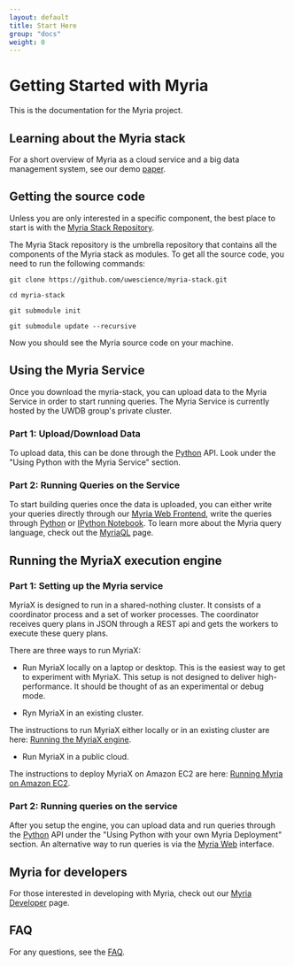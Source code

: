 ```yaml
---
layout: default
title: Start Here 
group: "docs"
weight: 0
---
```


# Getting Started with Myria

This is the documentation for the Myria project. 

## Learning about the Myria stack

For a short overview of Myria as a cloud service and a big data management system, see our demo [paper](http://myria.cs.washington.edu/publications/Halperin_Myria_demo_SIGMOD_2014.pdf).


## Getting the source code 

Unless you are only interested in a specific component, the best place to 
start is with the [Myria Stack Repository](https://github.com/uwescience/myria-stack).

The Myria Stack repository is the umbrella repository that contains all the
components of the Myria stack as modules. To get all the source code, you
need to run the following commands:

    git clone https://github.com/uwescience/myria-stack.git

    cd myria-stack

    git submodule init

    git submodule update --recursive

Now you should see the Myria source code on your machine.


## Using the Myria Service
Once you download the myria-stack, you can upload data to the Myria Service in order to start running queries. The Myria Service is currently hosted by the UWDB group's private cluster. 

### Part 1: Upload/Download Data
To upload data, this can be done through the [Python](myriapython.html) API. Look under the "Using Python with the Myria Service" section.

### Part 2: Running Queries on the Service
To start building queries once the data is uploaded, you can either write your queries directly through our [Myria Web Frontend](https://demo.myria.cs.washington.edu/editor), write the queries through [Python](myriapython.html) or [IPython Notebook](https://github.com/uwescience/myria-python/blob/master/ipnb%20examples/myria%20examples.ipynb). To learn more about the Myria query language, check out the [MyriaQL](myriaql.html) page.


## Running the MyriaX execution engine

### Part 1: Setting up the Myria service
MyriaX is designed to run in a shared-nothing cluster. It consists of
a coordinator process and a set of worker processes. The coordinator receives query
plans in JSON through a REST api and gets the workers to
execute these query plans.

There are three ways to run MyriaX:

- Run MyriaX locally on a laptop or desktop. This is the easiest
way to get to experiment with MyriaX. This setup is not designed
to deliver high-performance. It should be thought of as an experimental
or debug mode. 

- Ryn MyriaX in an existing cluster.

The instructions to run MyriaX either locally or in an existing cluster are here:  [Running the MyriaX engine](myriaX.html). 

- Run MyriaX in a public cloud.

The instructions to deploy MyriaX on Amazon EC2 are here: [Running Myria on Amazon EC2](myria-ec2.html).

### Part 2: Running queries on the service
After you setup the engine, you can upload data and run queries through the [Python](myriapython.html) API under the "Using Python with your own Myria Deployment" section. An alternative way to run queries is via the [Myria Web](myriaweb.html) interface.

## Myria for developers

For those interested in developing with Myria, check out our [Myria Developer](developer.html) page. 

## FAQ

For any questions, see the [FAQ](faq.html). 
